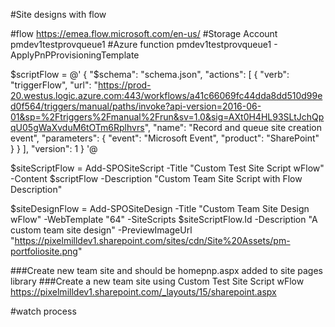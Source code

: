 #Site designs with flow

#flow
https://emea.flow.microsoft.com/en-us/
#Storage Account
pmdev1testprovqueue1
#Azure function
pmdev1testprovqueue1 - ApplyPnPProvisioningTemplate


$scriptFlow = @'
{
    "$schema": "schema.json", 
    "actions": [
        {
            "verb": "triggerFlow",
            "url": "https://prod-20.westus.logic.azure.com:443/workflows/a41c66069fc44dda8dd510d99ed0f564/triggers/manual/paths/invoke?api-version=2016-06-01&sp=%2Ftriggers%2Fmanual%2Frun&sv=1.0&sig=AXt0H4HL93SLtJchQpqU05gWaXvduM6tOTm6Rplhvrs",
            "name": "Record and queue site creation event",
            "parameters": {
                "event": "Microsoft Event",
                "product": "SharePoint"
            }
        }
    ],
    "version": 1
}
'@

$siteScriptFlow = Add-SPOSiteScript -Title "Custom Test Site Script wFlow" -Content $scriptFlow -Description "Custom Team Site Script with Flow Description"

$siteDesignFlow = Add-SPOSiteDesign -Title "Custom Team Site Design wFlow" -WebTemplate "64" -SiteScripts $siteScriptFlow.Id -Description "A custom team site design" -PreviewImageUrl "https://pixelmilldev1.sharepoint.com/sites/cdn/Site%20Assets/pm-portfoliosite.png"

###Create new team site and should be homepnp.aspx added to site pages library
###Create a new team site using Custom Test Site Script wFlow
https://pixelmilldev1.sharepoint.com/_layouts/15/sharepoint.aspx

#watch process